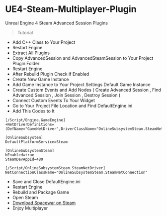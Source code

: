 # UE4-Steam-Multiplayer-Plugin
Unreal Engine 4 Steam Advanced Session Plugins

> Tutorial
- Add C++ Class to Your Project
- Restart Engine
- Extract All Plugins
- Copy AdvancedSession and AdvancedSteamSession to Your Project Plugin Folder
- Restart Engine
- After Rebuild Plugin Check if Enabled
- Create New Game Instance
- Add Game Instance to Your Project Settings Default Game Instance
- Create Custom Events and Add Nodes ( Create Advanced Session , Find Advanced Session , Join Session , Destroy Session )
- Connect Custom Events To Your Widget
- Go to Your Project File Location and Find DefaultEngine.ini
- Add This Codes to It
```
[/Script/Engine.GameEngine]
+NetDriverDefinitions=(DefName="GameNetDriver",DriverClassName="OnlineSubsystemSteam.SteamNetDriver",DriverClassNameFallback="OnlineSubsystemUtils.IpNetDriver")

[OnlineSubsystem]
DefaultPlatformService=Steam

[OnlineSubsystemSteam]
bEnabled=true
SteamDevAppId=480

[/Script/OnlineSubsystemSteam.SteamNetDriver]
NetConnectionClassName="OnlineSubsystemSteam.SteamNetConnection"

```
- Save and Close DefaultEngine.ini
- Restart Engine
- Rebuild and Package Game
- Open Steam
- [Download Spacewar on Steam](steam://install/480)
- Enjoy Multiplayer
